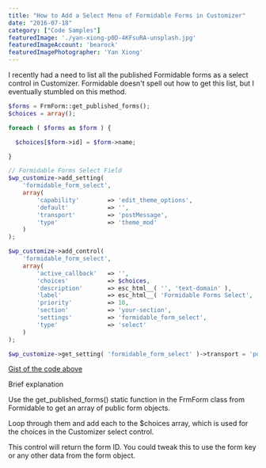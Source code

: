 ```yaml
---
title: "How to Add a Select Menu of Formidable Forms in Customizer"
date: "2016-07-18"
category: ["Code Samples"]
featuredImage: './yan-xiong-p0D-4KFsuRA-unsplash.jpg'
featuredImageAccount: 'bearock'
featuredImagePhotographer: 'Yan Xiong'
---
```


I recently had a need to list all the published Formidable forms as a select control in Customizer. Formidable doesn't spell out how to get this list, but I eventually stumbled on this method.

```php
$forms = FrmForm::get_published_forms();
$choices = array();

foreach ( $forms as $form ) {

  $choices[$form->id] = $form->name;

}

// Formidable Forms Select Field
$wp_customize->add_setting(
	'formidable_form_select',
	array(
		'capability' 		=> 'edit_theme_options',
		'default'  			=> '',
		'transport' 		=> 'postMessage',
		'type' 				=> 'theme_mod'
	)
);

$wp_customize->add_control(
	'formidable_form_select',
	array(
		'active_callback' 	=> '',
		'choices' 			=> $choices,
		'description' 		=> esc_html__( '', 'text-domain' ),
		'label'  			=> esc_html__( 'Formidable Forms Select', 'text-domain' ),
		'priority' 			=> 10,
		'section'  			=> 'your-section',
		'settings' 			=> 'formidable_form_select',
		'type' 				=> 'select'
	)
);

$wp_customize->get_setting( 'formidable_form_select' )->transport = 'postMessage';
```

[Gist of the code above](https://gist.github.com/slushman/c468381070f431d837afbf5af7e09247)

Brief explanation

Use the get_published_forms() static function in the FrmForm class from Formidable to get an array of public form objects.

Loop through them and add each to the $choices array, which is used for the choices in the Customizer select control.

This control will return the form ID. You could tweak this to use the form key or any other data from the form object.
